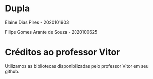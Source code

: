 # Dupla 
Elaine Dias Pires - 2020101903

Filipe Gomes Arante de Souza - 2020100625

# Créditos ao professor Vitor
Utilizamos as bibliotecas disponibilizadas pelo professor Vitor em seu github.
